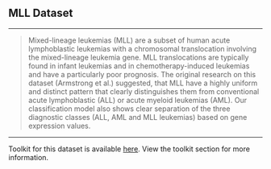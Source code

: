 ## MLL Dataset

---

> Mixed-lineage leukemias (MLL) are a subset of human acute lymphoblastic leukemias with a chromosomal translocation involving the mixed-lineage leukemia gene. MLL translocations are typically found in infant leukemias and in chemotherapy-induced leukemias and have a particularly poor prognosis. The original research on this dataset (Armstrong et al.) suggested, that MLL have a highly uniform and distinct pattern that clearly distinguishes them from conventional acute lymphoblastic (ALL) or acute myeloid leukemias (AML). Our classification model also shows clear separation of the three diagnostic classes (ALL, AML and MLL leukemias) based on gene expression values.

---

Toolkit for this dataset is available <a href="https://github.com/kalyaniuniversity/mgx-datasets/tree/master/toolkit/MLL" target="_blank">here</a>. View the toolkit section for more information.